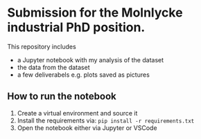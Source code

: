 # Submission for the Molnlycke industrial PhD position.

This repository includes
* a Jupyter notebook with my analysis of the dataset
* the data from the dataset
* a few deliverabels e.g. plots saved as pictures

## How to run the notebook
1. Create a virtual environment and source it
2. Install the requirements via: `pip install -r requirements.txt`
3. Open the notebook either via Jupyter or VSCode
